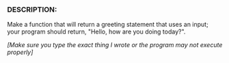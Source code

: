 ### DESCRIPTION:

Make a function that will return a greeting statement that uses an input; your program should return, "Hello, <name> how are you doing today?".

*[Make sure you type the exact thing I wrote or the program may not execute properly]*